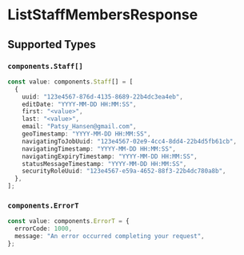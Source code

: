 # ListStaffMembersResponse


## Supported Types

### `components.Staff[]`

```typescript
const value: components.Staff[] = [
  {
    uuid: "123e4567-876d-4135-8689-22b4dc3ea4eb",
    editDate: "YYYY-MM-DD HH:MM:SS",
    first: "<value>",
    last: "<value>",
    email: "Patsy_Hansen@gmail.com",
    geoTimestamp: "YYYY-MM-DD HH:MM:SS",
    navigatingToJobUuid: "123e4567-02e9-4cc4-8dd4-22b4d5fb61cb",
    navigatingTimestamp: "YYYY-MM-DD HH:MM:SS",
    navigatingExpiryTimestamp: "YYYY-MM-DD HH:MM:SS",
    statusMessageTimestamp: "YYYY-MM-DD HH:MM:SS",
    securityRoleUuid: "123e4567-e59a-4652-88f3-22b4dc780a8b",
  },
];
```

### `components.ErrorT`

```typescript
const value: components.ErrorT = {
  errorCode: 1000,
  message: "An error occurred completing your request",
};
```


